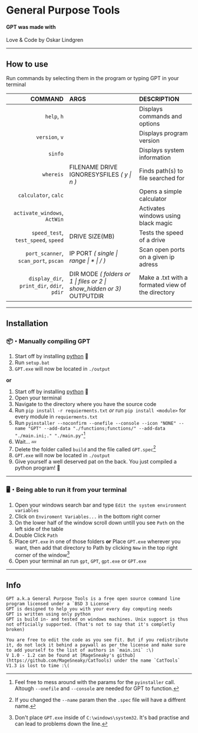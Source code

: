 # General Purpose Tools

#### GPT was made with
Love & Code by Oskar Lindgren

-----

## How to use
Run commands by selecting them in the program or typing GPT <COMMAND> <ARGS> in your terminal

| **COMMAND**                                | **ARGS**                                                               | **DESCRIPTION**                                   |
| -----------------------------------------: | :--------------------------------------------------------------------- | :------------------------------------------------ |
|                                `help`, `h` |                                                                        | Displays commands and options                     |
|                             `version`, `v` |                                                                        | Displays program version                          |
|                                    `sinfo` |                                                                        | Displays system information                       |
|                                  `whereis` | FILENAME DRIVE IGNORESYSFILES *( y \| n )*                             | Finds path(s) to file searched for                |
|                       `calculator`, `calc` |                                                                        | Opens a simple calculator                         |
|               `activate_windows`, `ActWin` |                                                                        | Activates windows using black magic               |
|        `speed_test`, `test_speed`, `speed` | DRIVE SIZE(MB)                                                         | Tests the speed of a drive                        |
|       `port_scanner`, `scan_port`, `pscan` | IP PORT *( single \| range \| * \| / )*                                | Scan open ports on a given ip adress              |
| `display_dir`, `print_dir`, `ddir`, `pdir` | DIR MODE *( folders or 1 \| files or 2 \| show_hidden or 3)* OUTPUTDIR | Make a .txt with a formated view of the directory |

-----

## Installation 

### 📦・Manually compiling GPT
1. Start off by installing [python](https://www.python.org/) 🐍
2. Run `setup.bat`
3. `GPT.exe` will now be located in `./output`

**or**

1. Start off by installing [python](https://www.python.org/) 🐍
2. Open your terminal
3. Navigate to the directory where you have the source code
4. Run `pip install -r requierments.txt` *or* run `pip install <module>` for every module in `requierments.txt`
5. Run `pyinstaller --noconfirm --onefile --console --icon "NONE" --name "GPT" --add-data "./functions;functions/" --add-data "./main.ini;." "./main.py"`[^1]
6. Wait... 💤
7. Delete the folder called `build` and the file called `GPT.spec`[^2]
8. `GPT.exe` will now be located in `./output`
9. Give yourself a well deserved pat on the back. You just compiled a python program! 🎉

***

### 🖥️・Being able to run it from your terminal
1. Open your windows search bar and type `Edit the system environment variables`
2. Click on `Enviroment Variables...` in the bottom right corner
3. On the lower half of the window scroll down untill you see `Path` on the left side of the table
4. Double Click `Path`
5. Place `GPT.exe` in one of those folders **or** Place `GPT.exe` wherever you want, then add that directory to Path by clicking `New` in the top right corner of the window[^3]
6. Open your terminal an run `gpt`, `GPT`, `gpt.exe` or `GPT.exe`

-----

## Info
    GPT a.k.a General Purpose Tools is a free open source command line program licensed under a `BSD 3 License`
    GPT is designed to help you with your every day computing needs
    GPT is written using only python
    GPT is build in- and tested on windows machines. Unix support is thus not officially supported. (That's not to say that it's completly broken)

    You are free to edit the code as you see fit. But if you redistribute it, do not lock it behind a paywall as per the license and make sure to add yourself to the list of authors in `main.ini` :\)
    V 1.0 - 1.2 can be found at [MageSneaky's github](https://github.com/MageSneaky/CatTools) under the name `CatTools`
    V1.3 is lost to time :\(

[^1]: Feel free to mess around with the params for the `pyinstaller` call. Altough `--onefile` and `--console` are needed for GPT to function.  
[^2]: If you changed the `--name` param then the `.spec` file will have a diffrent name.  
[^3]: Don't place `GPT.exe` inside of `C:\windows\system32`. It's bad practise and can lead to problems down the line.  
